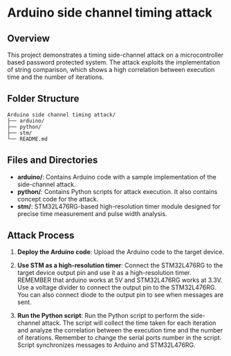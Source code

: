 # Arduino side channel timing attack

## Overview
This project demonstrates a timing side-channel attack on a microcontroller based password protected system. 
The attack exploits the implementation of string comparison, which shows a high correlation between execution time and the number of iterations.

## Folder Structure
```
Arduino side channel timing attack/
├── arduino/
├── python/
├── stm/
└── README.md
```

## Files and Directories
- **arduino/**: Contains Arduino code with a sample implementation of the side-channel attack.
- **python/**: Contains Python scripts for attack execution. It also contains concept code for the attack.
- **stm/**: STM32L476RG-based high-resolution timer module designed for precise time measurement and pulse width analysis.

## Attack Process
1. **Deploy the Arduino code**: Upload the Arduino code to the target device.

2. **Use STM as a high-resolution timer**: Connect the STM32L476RG to the target device output pin and use it as a high-resolution timer. REMEMBER that arduino works at 5V and STM32L476RG works at 3.3V. Use a voltage divider to connect the output pin to the STM32L476RG. You can also connect diode to the output pin to see when messages are sent.

3. **Run the Python script**: Run the Python script to perform the side-channel attack. The script will collect the time taken for each iteration and analyze the correlation between the execution time and the number of iterations. Remember to change the serial ports number in the script. Script synchronizes messages to Arduino and STM32L476RG.